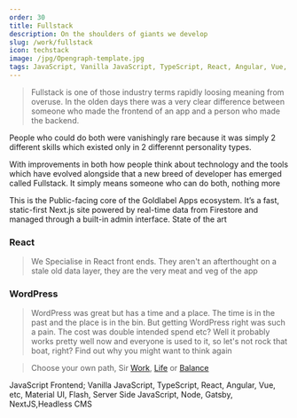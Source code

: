 ```yaml
---
order: 30
title: Fullstack
description: On the shoulders of giants we develop
slug: /work/fullstack
icon: techstack
image: /jpg/Opengraph-template.jpg
tags: JavaScript, Vanilla JavaScript, TypeScript, React, Angular, Vue, etc, Material UI, Flash, Server Side JavaScript, Node, Gatsby, NextJS, Headless CMS
---
```




> Fullstack is one of those industry terms rapidly loosing meaning from overuse. In the olden days there was a very clear difference between someone who made the frontend of an app and a person who made the backend.

People who could do both were vanishingly rare because it was simply 2 different skills which existed only in 2 differennt personality types.

With improvements in both how people think about technology and the tools which have evolved alongside that a new breed of developer has emerged called Fullstack. It simply means someone who can do both, nothing more



This is the Public-facing core of the Goldlabel Apps ecosystem. It’s a fast, static-first Next.js site powered by real-time data from Firestore and managed through a built-in admin interface. State of the art

### React

> We Specialise in React front ends. They aren't an afterthought on a stale old data layer, they are the very meat and veg of the app

### WordPress

> WordPress was great but has a time and a place. The time is in the past and the place is in the bin. But getting WordPress right was such a pain. The cost was double intended spend etc? Well it probably works pretty well now and everyone is used to it, so let's not rock that boat, right? Find out why you might want to think again

> Choose your own path, Sir [Work](/work), [Life](/life) or [Balance](/balance)



JavaScript Frontend; Vanilla JavaScript, TypeScript, React, Angular, Vue, etc, Material UI, Flash, Server Side JavaScript, Node, Gatsby, NextJS,Headless CMS
